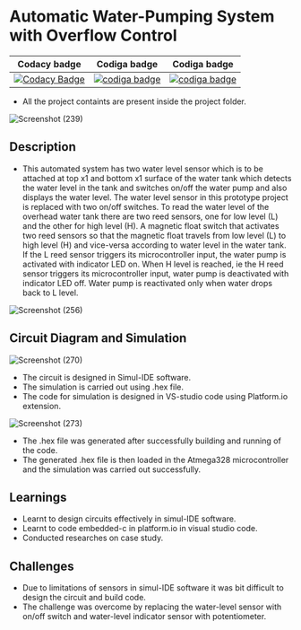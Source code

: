# Automatic Water-Pumping System with Overflow Control

| Codacy badge | Codiga badge | Codiga badge |
|--------------|--------------|--------------|
|[![Codacy Badge](https://app.codacy.com/project/badge/Grade/485cce76907849b3833d1b3c605205a3)](https://www.codacy.com/gh/OmkarChitragar/M2-EmbSys/dashboard?utm_source=github.com&amp;utm_medium=referral&amp;utm_content=OmkarChitragar/M2-EmbSys&amp;utm_campaign=Badge_Grade)| <a href="https://api.codiga.io/project/31477/score/svg">   <img src="https://api.codiga.io/project/31477/score/svg?style=dark" alt="codiga badge" /></a> |  <a href="https://api.codiga.io/project/31477/status/svg">   <img src="https://api.codiga.io/project/31477/status/svg" alt="codiga badge" /></a> |

* All the project containts are present inside the project folder.

![Screenshot (239)](https://user-images.githubusercontent.com/42509490/155874997-4b79db24-c957-4cbf-b124-32bafc852b7b.png)

## Description

* This automated system has two water level sensor which is to be attached at top x1 and bottom x1 surface of the water tank which detects the water level in the tank and
  switches on/off the water pump and also displays the water level. The water level sensor in this prototype project is replaced with two on/off switches. To read the water
  level of the overhead water tank there are two reed sensors, one for low level (L) and the other for high level (H). A magnetic float switch that activates
  two reed sensors so that the magnetic float travels from low level (L) to high level (H) and vice-versa according to water level in the water tank. If the L reed sensor
  triggers its microcontroller input, the water pump is activated with indicator LED on. When H level is reached, ie the H reed sensor triggers its microcontroller
  input, water pump is deactivated with indicator LED off. Water pump is reactivated only when water drops back to L level.

![Screenshot (256)](https://user-images.githubusercontent.com/42509490/156889253-3e715b80-4885-4445-9ca1-6a24c87a6dd9.png)

## Circuit Diagram and Simulation

![Screenshot (270)](https://user-images.githubusercontent.com/42509490/156945816-b9fd09e7-f1f6-4c83-9bc0-3b56b717efa4.png)

*	The circuit is designed in Simul-IDE software.
*	The simulation is carried out using .hex file.
*	The code for simulation is designed in VS-studio code using Platform.io extension.

![Screenshot (273)](https://user-images.githubusercontent.com/42509490/157050478-b95b929b-d6b0-4ea1-bffa-6a048746a18b.png)

*	The .hex file was generated after successfully building and running of the code.
*	The generated .hex file is then loaded in the Atmega328 microcontroller and the simulation was carried out successfully.  

## Learnings

*	Learnt to design circuits effectively in simul-IDE software.
*	Learnt to code embedded-c in platform.io in visual studio code.
*	Conducted researches on case study.

## Challenges

*	Due to limitations of sensors in simul-IDE software it was bit difficult to design the circuit and build code. 
*	The challenge was overcome by replacing the water-level sensor with on/off switch and water-level indicator sensor with potentiometer.
  
